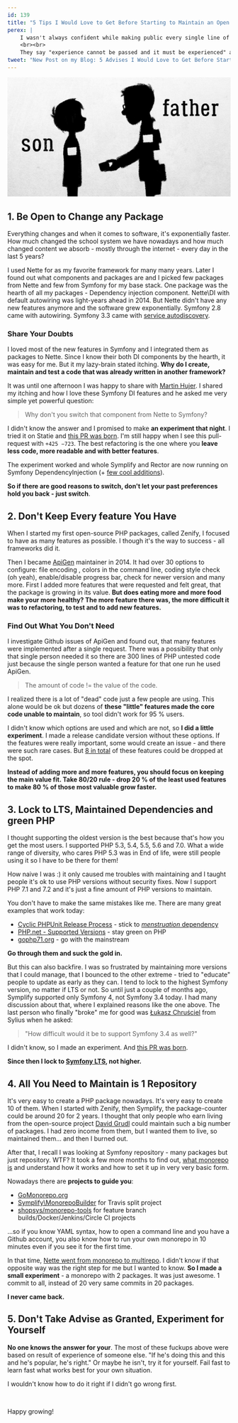 ```yaml
---
id: 139
title: "5 Tips I Would Love to Get Before Starting to Maintain an Open Source"
perex: |
    I wasn't always confident while making public every single line of PHP code I write. I had to take many blind paths, spend a night full of stress coding in unknown waters and make a lot of over-complicated code that backfired to me months later.
    <br><br>
    They say "experience cannot be passed and it must be experienced" and I agree with that, but still **there are some shortcuts that would speed-up my path to joyful open-source coding** I have today. Here are 5 of them.
tweet: "New Post on my Blog: 5 Advises I Would Love to Get Before Starting to Maintain #OpenSource    #php #fuckups"
---
```


<img src="/assets/images/posts/2018/advices-open-source/father-son.jpg" class="img-thumbnail">

## 1. Be Open to Change any Package

Everything changes and when it comes to software, it's exponentially faster. How much changed the school system we have nowadays and how much changed content we absorb - mostly through the internet - every day in the last 5 years?

I used Nette for as my favorite framework for many many years. Later I found out what components and packages are and I picked few packages from Nette and few from Symfony for my base stack. One package was the hearth of all my packages - Dependency injection component. Nette\DI with default autowiring was light-years ahead in 2014. But Nette didn't have any new features anymore and the software grew exponentially. Symfony 2.8 came with autowiring. Symfony 3.3 came with [service autodiscovery](/blog/2017/05/07/how-to-refactor-to-new-dependency-injection-features-in-symfony-3-3/).


### Share Your Doubts

I loved most of the new features in Symfony and I integrated them as packages to Nette. Since I know their both DI components by the hearth, it was easy for me. But it my lazy-brain stated itching. **Why do I create, maintain and test a code that was already written in another framework?**

It was until one afternoon I was happy to share with [Martin Hujer](https://www.martinhujer.cz/). I shared my itching and how I love these Symfony DI features and he asked me very simple yet powerful question:

<blockquote class="blockquote text-center">
    Why don't you switch that component from Nette to Symfony?
</blockquote>

I didn't know the answer and I promised to make **an experiment that night**. I tried it on Statie and [this PR was born](https://github.com/Symplify/Symplify/pull/184). I'm still happy when I see this pull-request with `+425 −723`. The best refactoring is the one where you **leave less code, more readable and with better features**.

The experiment worked and whole Symplify and Rector are now running on Symfony DependencyInjection (+ [few cool additions](https://github.com/symplify/packagebuilder)).

**So if there are good reasons to switch, don't let your past preferences hold you back - just switch**.

## 2. Don't Keep Every feature You Have

When I started my first open-source PHP packages, called Zenify, I focused to have as many features as possible. I though it's the way to success - all frameworks did it.

Then I became [ApiGen](https://github.com/apigen/apigen) maintainer in 2014. It had over 30 options to configure: file encoding , colors in the command line, coding style check (oh yeah), enable/disable progress bar, check for newer version and many more. First I added more features that were requested and felt great, that the package is growing in its value. **But does eating more and more food make your more healthy? The more feature there was, the more difficult it was to refactoring, to test and to add new features.**

### Find Out What You Don't Need

I investigate Github issues of ApiGen and found out, that many features were implemented after a single request. There was a possibility that only that single person needed it so there are 300 lines of PHP untested code just because the single person wanted a feature for that one run he used ApiGen.

<blockquote class="blockquote text-center">
    The amount of code != the value of the code.
</blockquote>

 I realized there is a lot of "dead" code just a few people are using. This alone would be ok but dozens of **these "little" features made the core code unable to maintain**, so tool didn't work for 95 % users.

I didn't know which options are used and which are not, so **I did a little experiment**. I made a release candidate version without these options. If the features were really important, some would create an issue - and there were such rare cases. But [8 in total](https://github.com/ApiGen/ApiGen/releases/tag/v4.0.0) of these features could be dropped at the spot.

**Instead of adding more and more features, you should focus on keeping the main value fit. Take 80/20 rule - drop 20 % of the least used features to make 80 % of those most valuable grow faster.**

## 3. Lock to LTS, Maintained Dependencies and green PHP

I thought supporting the oldest version is the best because that's how you get the most users. I supported PHP 5.3, 5.4, 5.5, 5.6 and 7.0. What a wide range of diversity, who cares PHP 5.3 was in End of life, were still people using it so I have to be there for them!

How naive I was :) it only caused me troubles with maintaining and I taught people it's ok to use PHP versions without security fixes.
Now I support PHP 7.1 and 7.2 and it's just a fine amount of PHP versions to maintain.

You don't have to make the same mistakes like me. There are many great examples that work today:

- [Cyclic PHPUnit Release Process](https://github.com/sebastianbergmann/phpunit/wiki/Release-Process) - stick to [*menstruation* dependency](https://www.tomasvotruba.cz/blog/2017/10/30/what-can-you-learn-from-menstruation-and-symfony-releases/)
- [PHP.net - Supported Versions](http://php.net/supported-versions.php) - stay green on PHP
- [gophp71.org](https://gophp71.org/) - go with the mainstream

**Go through them and suck the gold in.**

But this can also backfire. I was so frustrated by maintaining more versions that I could manage, that I bounced to the other extreme - tried to "educate" people to update as early as they can. I tend to lock to the highest Symfony version, no matter if LTS or not. So until just a couple of months ago, Symplify supported only Symfony 4, not Symfony 3.4 today. I had many discussion about that, where I explained reasons like the one above. The last person who finally "broke" me for good was [Łukasz Chruściel](https://github.com/lchrusciel) from Sylius when he asked:

<blockquote class="blockquote text-center">
    "How difficult would it be to support Symfony 3.4 as well?"
</blockquote>

I didn't know, so I made an experiment. And [this PR was born](https://github.com/Symplify/Symplify/pull/818/files).

**Since then I lock to [Symfony LTS](https://symfony.com/roadmap#maintained-symfony-branches), not higher.**

## 4. All You Need to Maintain is 1 Repository

It's very easy to create a PHP package nowadays. It's very easy to create 10 of them. When I started with Zenify, then Symplify, the package-counter could be around 20 for 2 years. I thought that only people who earn living from the open-source project [David Grudl](/blog/2017/06/01/thank-you-david/) could maintain such a big number of packages. I had zero income from them, but I wanted them to live, so maintained them... and then I burned out.

After that, I recall I was looking at Symfony repository - many packages but just repository. WTF? It took a few more months to find out, [what monorepo is](https://gomonorepo.org/) and understand how it works and how to set it up in very very basic form.

Nowadays there are **projects to guide you**:

- [GoMonorepo.org](https://gomonorepo.org/)
- [Symplify\MonorepoBuilder](https://github.com/symplify/monorepobuilder) for Travis split project
- [shopsys/monorepo-tools](https://github.com/shopsys/monorepo-tools) for feature branch builds/Docker/Jenkins/Circle CI projects

...so if you know YAML syntax, how to open a command line and you have a Github account, you also know how to run your own monorepo in 10 minutes even if you see it for the first time.

In that time, [Nette went from monorepo to multirepo](https://phpfashion.com/prave-jsem-smazal-nette-framework). I didn't know if that opposite way was the right step for me but I wanted to know. **So I made a small experiment** - a monorepo with 2 packages. It was just awesome. 1 commit to all, instead of 20 very same commits in 20 packages.

**I never came back.**

## 5. Don't Take Advise as Granted, Experiment for Yourself

**No one knows the answer for your**. The most of these fuckups above were based on result of experience of someone else. "If he's doing this and this and he's popular, he's right." Or maybe he isn't, try it for yourself. Fail fast to learn fast what works best for your own situation.

I wouldn't know how to do it right if I didn't go wrong first.

<br>

Happy growing!
